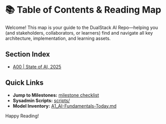 # 📚 Table of Contents & Reading Map

Welcome! This map is your guide to the DualStack AI Repo—helping you (and stakeholders, collaborators, or learners) find and navigate all key architecture, implementation, and learning assets.


## Section Index

- [A00 | State of AI, 2025](A00_State_of_AI_2025.md)  


<!--
- [A0 Executive Brief](A0_Executive-Brief.md)  
- [A1 AI Fundamentals: Today](A1_AI-Fundamentals-Today.md)  
- [A2 Architecture Overview](A2_Architecture-Overview.md)  
- [A3 Infrastructure Guide](A3_Infrastructure_Guide.md)  
- [A4 GPU Passthrough & VM](.)  
- [A5 AI Stack & Models](.)  
- [A6 Monitoring, Backup, Security](.)  
- [A7 Performance Tuning](.)  
- [B0 Weekly Playbook](.)  
- [C0 Templates & Checklists](.)  

---

## Recommended Reading Order

1. **A0 Executive Brief:** Get oriented—what, why, business case, capabilities
2. **A1 AI Fundamentals:** Current model and LLMs landscape, essential concepts
3. **A2+:** Implementation, playbooks, deep dives (choose by your role)
    - **Architects:** Focus on A2–A7  
    - **Sysadmins:** See A3, A4, A7  
    - **Dev/ML/AI builders:** A5, B0 lessons, Templates
    - **Compliance/Security:** A6, A7
4. **Templates & Checklists:** For delivery, validation, and review

-->

## Quick Links

- **Jump to Milestones:** [milestone checklist](/Planner/checklist.md)
- **Sysadmin Scripts:** [scripts/](scripts/)
- **Model Inventory:** [A1_AI-Fundamentals-Today.md](A1_AI-Fundamentals-Today.md#model-inventory)

Happy Reading!  
